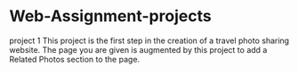 # Web-Assignment-projects
project 1
This project is the first step in the creation of a travel photo sharing website. The page  you are given is augmented by this project to add a Related Photos section to the page.

